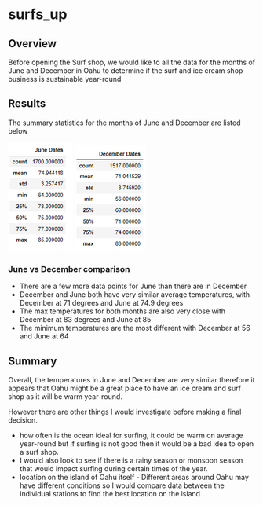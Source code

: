 # surfs_up
## Overview
Before opening the Surf shop, we would like to all the data for the months of June and December in Oahu to determine if the surf and ice cream shop business is sustainable year-round
## Results
The summary statistics for the months of June and December are listed below

![June_summary](June_Summary_stat.png)  ![Dec_summary](dec_summary_stat.png)
### June vs December comparison 
* There are a few more data points for June than there are in December
* December and June both have very similar average temperatures, with December at 71 degrees and June at 74.9 degrees
* The max temperatures for both months are also very close with December at 83 degrees and June at 85
* The minimum temperatures are the most different with December at 56 and June at 64

## Summary
Overall, the temperatures in June and December are very similar therefore it appears that Oahu might be a great place to have an ice cream and surf shop as it will be warm year-round. 

However there are other things I would investigate before making a final decision. 
* how often is the ocean ideal for surfing, it could be warm on average year-round but if surfing is not good then it would be a bad idea to open a surf shop. 
* I would also look to see if there is a rainy season or monsoon season that would impact surfing during certain times of the year.
* location on the island of Oahu itself -  Different areas around Oahu may have different conditions so I would compare data between the individual stations to find the best location on the island
